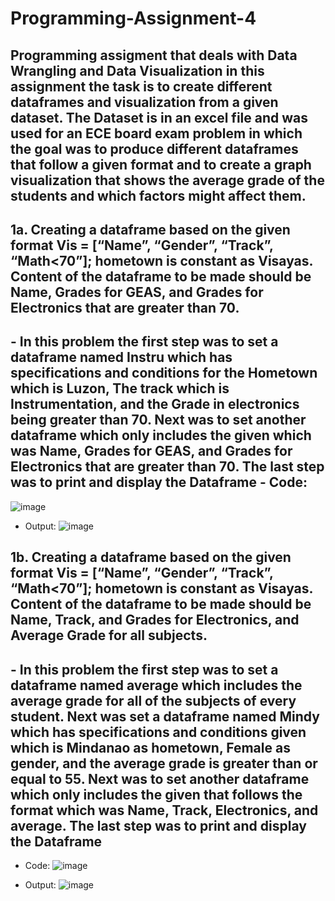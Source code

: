 # Programming-Assignment-4
## Programming assigment that deals with Data Wrangling and Data Visualization in this assignment the task is to create different dataframes and visualization from a given dataset. The Dataset is in an excel file and was used for an ECE board exam problem in which the goal was to produce different dataframes that follow a given format and to create a graph visualization that shows the average grade of the students and which factors might affect them.

## 1a. Creating a dataframe based on the given format Vis = [“Name”, “Gender”, “Track”, “Math<70”]; hometown is constant as Visayas. Content of the dataframe to be made should be Name, Grades for GEAS, and Grades for Electronics that are greater than 70.
## - In this problem the first step was to set a dataframe named Instru which has specifications and conditions for the Hometown which is Luzon, The track which is Instrumentation, and the Grade in electronics being greater than 70. Next was to set another dataframe which only includes the given which was Name, Grades for GEAS, and Grades for Electronics that are greater than 70. The last step was to print and display the Dataframe                                                                                                               - Code:
  ![image](https://github.com/user-attachments/assets/4fc2cc3b-35e4-418c-91ce-b1d42009c0b9)

- Output:
  ![image](https://github.com/user-attachments/assets/2c132670-602b-4bda-8d89-982be2815577)

## 1b. Creating a dataframe based on the given format Vis = [“Name”, “Gender”, “Track”, “Math<70”]; hometown is constant as Visayas. Content of the dataframe to be made should be Name, Track, and Grades for Electronics, and Average Grade for all subjects.
## - In this problem the first step was to set a dataframe named average which includes the average grade for all of the subjects of every student. Next was set a dataframe named Mindy which has specifications and conditions given which is Mindanao as hometown, Female as gender, and the average grade is greater than or equal to 55. Next was to set another dataframe which only includes the given that follows the format which was Name, Track, Electronics, and average. The last step was to print and display the Dataframe

- Code:
  ![image](https://github.com/user-attachments/assets/378fb202-33f6-44bb-9631-5b78fb2e3e66)

- Output:
  ![image](https://github.com/user-attachments/assets/fb4c1edd-7cb3-4d94-8b78-17daa0918c06)


